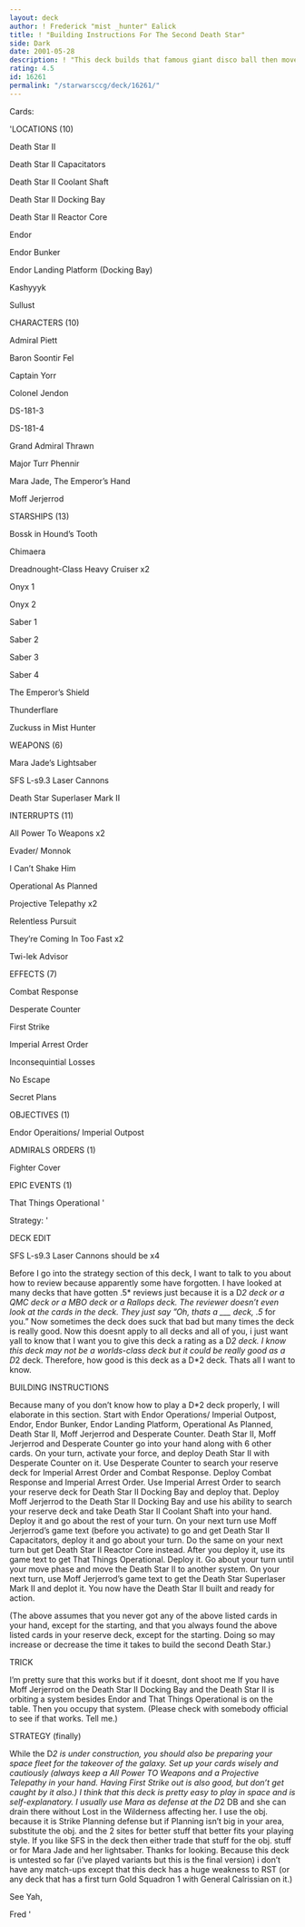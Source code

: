 ```yaml
---
layout: deck
author: ! Frederick "mist _hunter" Ealick
title: ! "Building Instructions For The Second Death Star"
side: Dark
date: 2001-05-28
description: ! "This deck builds that famous giant disco ball then moves it around the galaxy to cause major force loss. Whenever a pitiful alliance ship challenges this mighty height of engineering, a swarm of ships come out and blast it to oblivion."
rating: 4.5
id: 16261
permalink: "/starwarsccg/deck/16261/"
---
```

Cards: 

'LOCATIONS (10)

Death Star II

Death Star II Capacitators

Death Star II Coolant Shaft

Death Star II Docking Bay

Death Star II Reactor Core

Endor

Endor Bunker

Endor Landing Platform (Docking Bay)

Kashyyyk

Sullust


CHARACTERS (10)

Admiral Piett

Baron Soontir Fel

Captain Yorr

Colonel Jendon

DS-181-3

DS-181-4

Grand Admiral Thrawn

Major Turr Phennir

Mara Jade, The Emperor’s Hand

Moff Jerjerrod


STARSHIPS (13)

Bossk in Hound’s Tooth

Chimaera

Dreadnought-Class Heavy Cruiser x2

Onyx 1

Onyx 2

Saber 1

Saber 2

Saber 3

Saber 4

The Emperor’s Shield

Thunderflare

Zuckuss in Mist Hunter


WEAPONS (6)

Mara Jade’s Lightsaber

SFS L-s9.3 Laser Cannons

Death Star Superlaser Mark II


INTERRUPTS (11)

All Power To Weapons x2

Evader/ Monnok

I Can’t Shake Him

Operational As Planned

Projective Telepathy x2

Relentless Pursuit

They’re Coming In Too Fast x2

Twi-lek Advisor


EFFECTS (7)

Combat Response

Desperate Counter

First Strike

Imperial Arrest Order

Inconsequintial Losses

No Escape

Secret Plans


OBJECTIVES (1)

Endor Operaitions/ Imperial Outpost


ADMIRALS ORDERS (1)

Fighter Cover


EPIC EVENTS (1)

That Things Operational '

Strategy: '

DECK EDIT

SFS L-s9.3 Laser Cannons should be x4


Before I go into the strategy section of this deck, I want to talk to you about how to review because apparently some have forgotten. I have looked at many decks that have gotten .5* reviews just because it is a D*2 deck or a QMC deck or a MBO deck or a Rallops deck. The reviewer doesn’t even look at the cards in the deck. They just say ”Oh, thats a ___ deck, .5* for you.” Now sometimes the deck does suck that bad but many times the deck is really good. Now this doesnt apply to all decks and all of you, i just want yall to know that I want you to give this deck a rating as a D*2 deck. I know this deck may not be a worlds-class deck but it could be really good as a D*2 deck. Therefore, how good is this deck as a D*2 deck. Thats all I want to know.


BUILDING INSTRUCTIONS

Because many of you don’t know how to play a D*2 deck properly, I will elaborate in this section. Start with Endor Operations/ Imperial Outpost, Endor, Endor Bunker, Endor Landing Platform, Operational As Planned, Death Star II, Moff Jerjerrod and Desperate Counter. Death Star II, Moff Jerjerrod and Desperate Counter go into your hand along with 6 other cards. On your turn, activate your force, and deploy Death Star II with Desperate Counter on it. Use Desperate Counter to search your reserve deck for Imperial Arrest Order and Combat Response. Deploy Combat Response and Imperial Arrest Order. Use Imperial Arrest Order to search your reserve deck for Death Star II Docking Bay and deploy that. Deploy Moff Jerjerrod to the Death Star II Docking Bay and use his ability to search your reserve deck and take Death Star II Coolant Shaft into your hand. Deploy it and go about the rest of your turn. On your next turn use Moff Jerjerrod’s game text (before you activate) to go and get Death Star II Capacitators, deploy it and go about your turn. Do the same on your next turn but get Death Star II Reactor Core instead. After you deploy it, use its game text to get That Things Operational. Deploy it. Go about your turn until your move phase and move the Death Star II to another system. On your next turn, use Moff Jerjerrod’s game text to get the Death Star Superlaser Mark II and deplot it. You now have the Death Star II built and ready for action.

(The above assumes that you never got any of the above listed cards in your hand, except for the starting, and that you always found the above listed cards in your reserve deck, except for the starting. Doing so may increase or decrease the time it takes to build the second Death Star.)


TRICK

I’m pretty sure that this works but if it doesnt, dont shoot me If you have Moff Jerjerrod on the Death Star II Docking Bay and the Death Star II is orbiting a system besides Endor and That Things Operational is on the table. Then you occupy that system. (Please check with somebody official to see if that works. Tell me.)


STRATEGY (finally)

While the D*2 is under construction, you should also be preparing your space fleet for the takeover of the galaxy. Set up your cards wisely and cautiously (always keep a All Power TO Weapons and a Projective Telepathy in your hand. Having First Strike out is also good, but don’t get caught by it also.) I think that this deck is pretty easy to play in space and is self-explanatory. I usually use Mara as defense at the D*2 DB and she can drain there without Lost in the Wilderness affecting her. I use the obj. because it is Strike Planning defense but if Planning isn’t big in your area, substitute the obj. and the 2 sites for better stuff that better fits your playing style. If you like SFS in the deck then either trade that stuff for the obj. stuff or for Mara Jade and her lightsaber. Thanks for looking. Because this deck is untested so far (i’ve played variants but this is the final version) i don’t have any match-ups except that this deck has a huge weakness to RST (or any deck that has a first turn Gold Squadron 1 with General Calrissian on it.)


See Yah,


Fred  '
